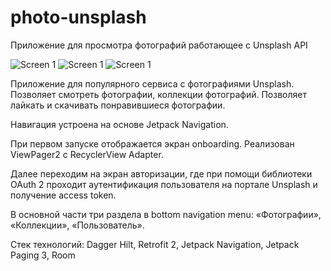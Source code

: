 # photo-unsplash

Приложение для просмотра фотографий работающее с Unsplash API

![Screen 1](https://github.com/vladimirtokarev8443/lessonsProject/blob/main/screen_1.jpg)    ![Screen 1](https://github.com/vladimirtokarev8443/lessonsProject/blob/main/screen_2.jpg)     ![Screen 1](https://github.com/vladimirtokarev8443/lessonsProject/blob/main/screen_3.jpg)

Приложение для популярного сервиса с фотографиями Unsplash.
Позволяет смотреть фотографии, коллекции фотографий.
Позволяет лайкать и скачивать понравившиеся фотографии.

Навигация устроена на основе Jetpack Navigation.

При первом запуске отображается экран onboarding. Реализован ViewPager2 с RecyclerView Adapter.

Далее переходим на экран авторизации, где при помощи библиотеки OAuth 2 проходит аутентификация пользователя на портале Unsplash и получение access token.

В основной части три раздела в bottom navigation menu: «Фотографии»,
«Коллекции», «Пользователь».

Стек технологий: Dagger Hilt, Retrofit 2, Jetpack Navigation, Jetpack Paging 3, Room 
